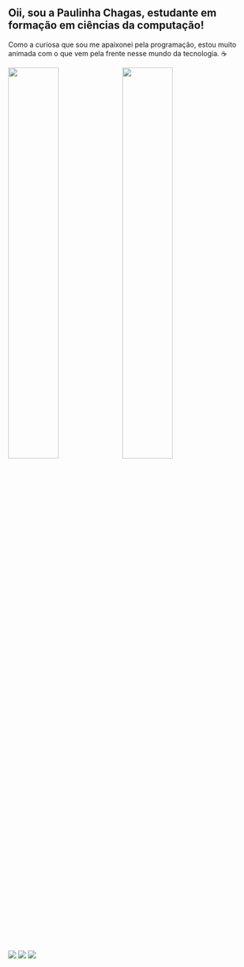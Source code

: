 ## Oii, sou a Paulinha Chagas, estudante em formação em ciências da computação!

Como a curiosa que sou me apaixonei pela programação, 
estou muito animada com o que vem pela frente nesse mundo da tecnologia. ☕

<div>
  
  <img width="45%" src="https://github-readme-stats.vercel.app/api?username=paulinhachgs&show_icons=true&theme=great-gatsby&include_all_commits=true&count_private=true"/>
  <img width="45%" src="https://github-readme-stats.vercel.app/api/top-langs/?username=paulinhachgs&layout=compact&langs_count=16&theme=great-gatsby"/>
</div>

  ##
 
<div> 
  <a href="https://instagram.com/adeluren" target="_blank"><img src="https://img.shields.io/badge/-Instagram-%23E4405F?style=for-the-badge&logo=instagram&logoColor=white" target="_blank"></a>
 	<a href = "mailto:contatopaulinhachgs@gmail.com"><img src="https://img.shields.io/badge/-Gmail-%23333?style=for-the-badge&logo=gmail&logoColor=white" target="_blank"></a>
  <a href="https://www.linkedin.com/in/paulinhachgs" target="_blank"><img src="https://img.shields.io/badge/-LinkedIn-%230077B5?style=for-the-badge&logo=linkedin&logoColor=white" target="_blank"></a> 
  
</div>

